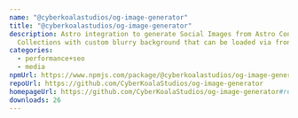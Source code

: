 ```yaml
---
name: "@cyberkoalastudios/og-image-generator"
title: "@cyberkoalastudios/og-image-generator"
description: Astro integration to generate Social Images from Astro Content
  Collections with custom blurry background that can be loaded via frontmatter.
categories:
  - performance+seo
  - media
npmUrl: https://www.npmjs.com/package/@cyberkoalastudios/og-image-generator
repoUrl: https://github.com/CyberKoalaStudios/og-image-generator
homepageUrl: https://github.com/CyberKoalaStudios/og-image-generator#readme
downloads: 26
---
```

